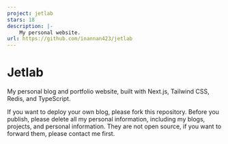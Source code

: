 ```yaml
---
project: jetlab
stars: 18
description: |-
    My personal website.
url: https://github.com/inannan423/jetlab
---
```


# Jetlab

My personal blog and portfolio website, built with Next.js, Tailwind CSS, Redis, and TypeScript.

If you want to deploy your own blog, please fork this repository. Before you publish, please delete all my personal information, including my blogs, projects, and personal information. They are not open source, if you want to forward them, please contact me first.
